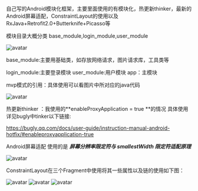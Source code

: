 自己写的Android模块化框架，主要里面使用的有模块化，热更新thinker，最新的Android屏幕适配，ConstraintLayout的使用以及RxJava+Retrofit2.0+Butterknife+Picasso等

模块目录大概分类 base_module,login_module,user_module

![avatar](image/moudle.png)

base_module:主要用基础类，如存放网络请求，图片请求库，工具类等

login_module:主要登录模块 user_module:用户模块 app：主模块

mvp模式的引用：具体使用可以看图片中所对应的java代码

![avatar](image/mvp.png)

热更新thinker ：我使用的**enableProxyApplication = true **的情况
具体使用详见bugly中tinker以下链接:

https://bugly.qq.com/docs/user-guide/instruction-manual-android-hotfix/#enableproxyapplication-true

Android屏幕适配  使用的是 ***屏幕分辨率限定符与 smallestWidth 限定符适配原理***

![avatar](image/smallestWidth.png)

ConstraintLayout在三个Fragment中使用将其一些属性以及链的使用如下图：

![avatar](image/home.png) ![avatar](image/order.png) ![avatar](image/me.png)







